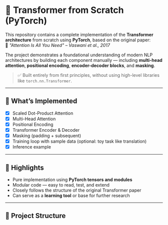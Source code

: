 # 🔁 Transformer from Scratch (PyTorch)

This repository contains a complete implementation of the **Transformer architecture** from scratch using **PyTorch**, based on the original paper:  
📄 *"Attention Is All You Need" – Vaswani et al., 2017*

The project demonstrates a foundational understanding of modern NLP architectures by building each component manually — including **multi-head attention**, **positional encoding**, **encoder-decoder blocks**, and **masking**.

> ✅ Built entirely from first principles, without using high-level libraries like `torch.nn.Transformer`.

---

## 🚀 What’s Implemented

- [x] Scaled Dot-Product Attention  
- [x] Multi-Head Attention  
- [x] Positional Encoding  
- [x] Transformer Encoder & Decoder  
- [x] Masking (padding + subsequent)  
- [x] Training loop with sample data (optional: toy task like translation)  
- [x] Inference example

---

## 🧠 Highlights

- Pure implementation using **PyTorch tensors and modules**
- Modular code — easy to read, test, and extend
- Closely follows the structure of the original Transformer paper
- Can serve as a **learning tool** or base for further research

---

## 📂 Project Structure


